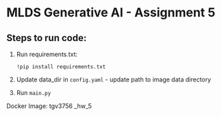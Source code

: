 # MLDS Generative AI - Assignment 5

## Steps to run code:


1. Run requirements.txt:

       !pip install requirements.txt

2. Update data_dir in ```config.yaml``` - update path to image data directory




4. Run ```main.py```




Docker Image: tgv3756 _hw_5

